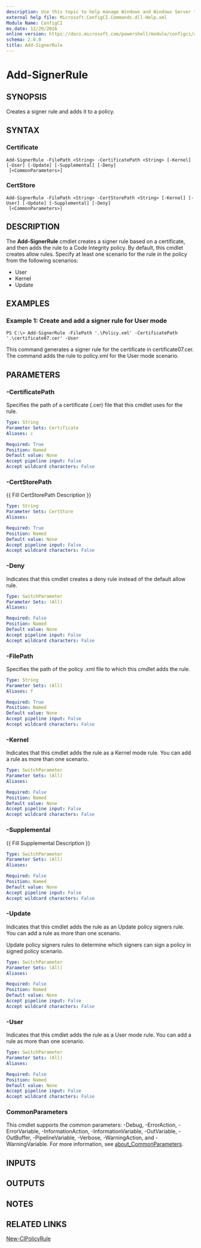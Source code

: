 ```yaml
---
description: Use this topic to help manage Windows and Windows Server technologies with Windows PowerShell.
external help file: Microsoft.ConfigCI.Commands.dll-Help.xml
Module Name: ConfigCI
ms.date: 12/20/2016
online version: https://docs.microsoft.com/powershell/module/configci/add-signerrule?view=windowsserver2022-ps&wt.mc_id=ps-gethelp
schema: 2.0.0
title: Add-SignerRule
---
```


# Add-SignerRule

## SYNOPSIS
Creates a signer rule and adds it to a policy.

## SYNTAX

### Certificate
```
Add-SignerRule -FilePath <String> -CertificatePath <String> [-Kernel] [-User] [-Update] [-Supplemental] [-Deny]
 [<CommonParameters>]
```

### CertStore
```
Add-SignerRule -FilePath <String> -CertStorePath <String> [-Kernel] [-User] [-Update] [-Supplemental] [-Deny]
 [<CommonParameters>]
```

## DESCRIPTION
The **Add-SignerRule** cmdlet creates a signer rule based on a certificate, and then adds the rule to a Code Integrity policy.
By default, this cmdlet creates allow rules.
Specify at least one scenario for the rule in the policy from the following scenarios: 

- User 
- Kernel 
- Update

## EXAMPLES

### Example 1: Create and add a signer rule for User mode
```
PS C:\> Add-SignerRule -FilePath '.\Policy.xml' -CertificatePath '.\certificate07.cer' -User
```

This command generates a signer rule for the certificate in certificate07.cer.
The command adds the rule to policy.xml for the User mode scenario.

## PARAMETERS

### -CertificatePath
Specifies the path of a certificate (.cer) file that this cmdlet uses for the rule.

```yaml
Type: String
Parameter Sets: Certificate
Aliases: c

Required: True
Position: Named
Default value: None
Accept pipeline input: False
Accept wildcard characters: False
```

### -CertStorePath
{{ Fill CertStorePath Description }}

```yaml
Type: String
Parameter Sets: CertStore
Aliases:

Required: True
Position: Named
Default value: None
Accept pipeline input: False
Accept wildcard characters: False
```

### -Deny
Indicates that this cmdlet creates a deny rule instead of the default allow rule.

```yaml
Type: SwitchParameter
Parameter Sets: (All)
Aliases: 

Required: False
Position: Named
Default value: None
Accept pipeline input: False
Accept wildcard characters: False
```

### -FilePath
Specifies the path of the policy .xml file to which this cmdlet adds the rule.

```yaml
Type: String
Parameter Sets: (All)
Aliases: f

Required: True
Position: Named
Default value: None
Accept pipeline input: False
Accept wildcard characters: False
```

### -Kernel
Indicates that this cmdlet adds the rule as a Kernel mode rule.
You can add a rule as more than one scenario.

```yaml
Type: SwitchParameter
Parameter Sets: (All)
Aliases: 

Required: False
Position: Named
Default value: None
Accept pipeline input: False
Accept wildcard characters: False
```

### -Supplemental
{{ Fill Supplemental Description }}

```yaml
Type: SwitchParameter
Parameter Sets: (All)
Aliases:

Required: False
Position: Named
Default value: None
Accept pipeline input: False
Accept wildcard characters: False
```

### -Update
Indicates that this cmdlet adds the rule as an Update policy signers rule.
You can add a rule as more than one scenario.

Update policy signers rules to determine which signers can sign a policy in signed policy scenario.

```yaml
Type: SwitchParameter
Parameter Sets: (All)
Aliases: 

Required: False
Position: Named
Default value: None
Accept pipeline input: False
Accept wildcard characters: False
```

### -User
Indicates that this cmdlet adds the rule as a User mode rule.
You can add a rule as more than one scenario.

```yaml
Type: SwitchParameter
Parameter Sets: (All)
Aliases: 

Required: False
Position: Named
Default value: None
Accept pipeline input: False
Accept wildcard characters: False
```

### CommonParameters
This cmdlet supports the common parameters: -Debug, -ErrorAction, -ErrorVariable, -InformationAction, -InformationVariable, -OutVariable, -OutBuffer, -PipelineVariable, -Verbose, -WarningAction, and -WarningVariable. For more information, see [about_CommonParameters](https://go.microsoft.com/fwlink/?LinkID=113216).

## INPUTS

## OUTPUTS

## NOTES

## RELATED LINKS

[New-CIPolicyRule](./New-CIPolicyRule.md)

